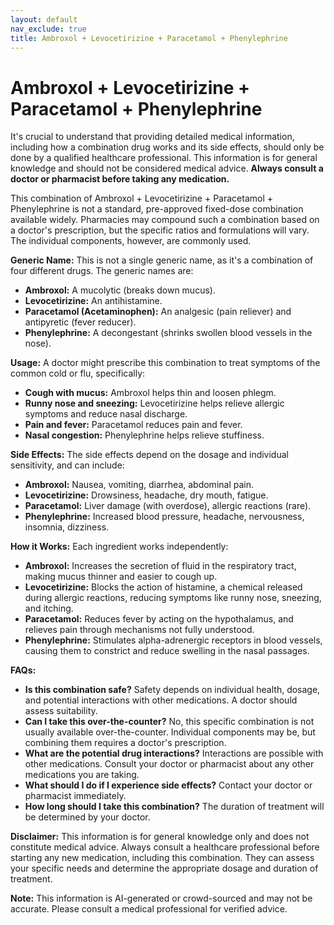 ```yaml
---
layout: default
nav_exclude: true
title: Ambroxol + Levocetirizine + Paracetamol + Phenylephrine
---
```


# Ambroxol + Levocetirizine + Paracetamol + Phenylephrine

It's crucial to understand that providing detailed medical information, including how a combination drug works and its side effects, should only be done by a qualified healthcare professional.  This information is for general knowledge and should not be considered medical advice.  **Always consult a doctor or pharmacist before taking any medication.**

This combination of Ambroxol + Levocetirizine + Paracetamol + Phenylephrine is not a standard, pre-approved fixed-dose combination available widely.  Pharmacies may compound such a combination based on a doctor's prescription, but the specific ratios and formulations will vary.  The individual components, however, are commonly used.


**Generic Name:**  This is not a single generic name, as it's a combination of four different drugs. The generic names are:

* **Ambroxol:** A mucolytic (breaks down mucus).
* **Levocetirizine:** An antihistamine.
* **Paracetamol (Acetaminophen):** An analgesic (pain reliever) and antipyretic (fever reducer).
* **Phenylephrine:** A decongestant (shrinks swollen blood vessels in the nose).


**Usage:**  A doctor might prescribe this combination to treat symptoms of the common cold or flu, specifically:

* **Cough with mucus:** Ambroxol helps thin and loosen phlegm.
* **Runny nose and sneezing:** Levocetirizine helps relieve allergic symptoms and reduce nasal discharge.
* **Pain and fever:** Paracetamol reduces pain and fever.
* **Nasal congestion:** Phenylephrine helps relieve stuffiness.


**Side Effects:** The side effects depend on the dosage and individual sensitivity, and can include:

* **Ambroxol:** Nausea, vomiting, diarrhea, abdominal pain.
* **Levocetirizine:** Drowsiness, headache, dry mouth, fatigue.
* **Paracetamol:** Liver damage (with overdose), allergic reactions (rare).
* **Phenylephrine:** Increased blood pressure, headache, nervousness, insomnia, dizziness.


**How it Works:** Each ingredient works independently:

* **Ambroxol:** Increases the secretion of fluid in the respiratory tract, making mucus thinner and easier to cough up.
* **Levocetirizine:** Blocks the action of histamine, a chemical released during allergic reactions, reducing symptoms like runny nose, sneezing, and itching.
* **Paracetamol:** Reduces fever by acting on the hypothalamus, and relieves pain through mechanisms not fully understood.
* **Phenylephrine:** Stimulates alpha-adrenergic receptors in blood vessels, causing them to constrict and reduce swelling in the nasal passages.


**FAQs:**

* **Is this combination safe?**  Safety depends on individual health, dosage, and potential interactions with other medications.  A doctor should assess suitability.
* **Can I take this over-the-counter?** No, this specific combination is not usually available over-the-counter.  Individual components may be, but combining them requires a doctor's prescription.
* **What are the potential drug interactions?**  Interactions are possible with other medications. Consult your doctor or pharmacist about any other medications you are taking.
* **What should I do if I experience side effects?** Contact your doctor or pharmacist immediately.
* **How long should I take this combination?** The duration of treatment will be determined by your doctor.


**Disclaimer:** This information is for general knowledge only and does not constitute medical advice.  Always consult a healthcare professional before starting any new medication, including this combination.  They can assess your specific needs and determine the appropriate dosage and duration of treatment.


**Note:** This information is AI-generated or crowd-sourced and may not be accurate. Please consult a medical professional for verified advice.